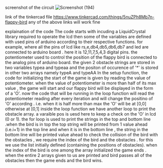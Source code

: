 screenshot of the circuit
![Screenshot (194)](https://github.com/Ridhima-Sharma-2005/Awesome_Robotics_Club_Ridhima-Sharma_230854/assets/147236518/d00d2f4a-871d-455f-ab62-41dd7e185bf3)


link of the tinkercad file
https://www.tinkercad.com/things/5nuZPh8Mb7n-flappy-bird
any of the above links will work fine


explaination of the code
The code starts with incuding a LiquidCrystal library required to operate the lcd
then some of the variables are defined with used  pins of arduino according to their respective functions.
for example, where all the pins of lcd like rs,e,db4,db5,db6,db7 and led are connected to arduino board . here it is 12,11,7,5,4,3 digital pins. 
the potentiometer used to control the position of the flappy bird is connected to the analog pins of arduino board. 
the given 2 obstacle strings are stored in two variables typea and typeaa and the positon of occurence of '*' is stored in other two arrays namely typeA and typeAA
In the setup function, the code for initializing the start of the game is given by reading the value of potentiometer. when the value of potentiometer is more than half of its max value , the game will start and our flappy bird will be displayed in the form of a 'O'.
now the code that will be running in the loop function will read the potentiometer reading after every iteration and will change the positino of  'O' according . i.e. when it is half more than max the 'O' will be at [0,0] otherwise at [0,1]
inside the loop function we have another loop to print the obstacle array. a varaible pos is uesd here to keep a check on the 'O' in lcd (0 or 1).
the for loop is used to print the strings in the top and bottom line .when the bird is in top the top string will be printed from 1 value ahead (i.e.i+1) in the top line and when it is in the bottom line , the string in the bottom line will be printed  value ahead
to check the collision of the bird with the obstacles , we require the index of the bird and the obstacles . for this we use the list initially defined (containing the positions of obstacles). when the index of the bird is one among the array initialized the game ends .
when the entire 2 arrays given to us are printed and bird passes all of the obstacles then the game ends and the bird wins.
